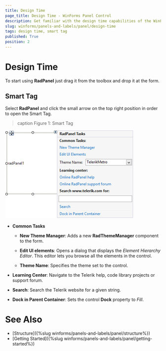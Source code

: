 ```yaml
---
title: Design Time
page_title: Design Time - WinForms Panel Control
description: Get familiar with the design time capabilities of the WinForms Panel control.
slug: winforms/panels-and-labels/panel/design-time
tags: design time, smart tag
published: True
position: 2
---
```


# Design Time

To start using **RadPanel** just drag it from the toolbox and drop it at the form.

## Smart Tag

Select **RadPanel** and click the small arrow on the top right position in order to open the Smart Tag.

>caption Figure 1: Smart Tag
>
![panels-and-labels-panel-design-time 001](images/panels-and-labels-panel-design-time001.png)

* __Common Tasks__

	* __New Theme Manager__: Adds a new __RadThemeManager__ component to the form.

	* __Edit UI elements__: Opens a dialog that displays the *Element Hierarchy Editor*. This editor lets you browse all the elements in the control.
	
	* __Theme Name__: Specifies the theme set to the control.

* __Learning Center__: Navigate to the Telerik help, code library projects or support forum.

* __Search__: Search the Telerik website for a given string.
* __Dock in Parent Container__: Sets the control **Dock** property to *Fill*.

# See Also

* [Structure]({%slug winforms/panels-and-labels/panel/structure%})
* [Getting Started]({%slug winforms/panels-and-labels/panel/getting-started%})
